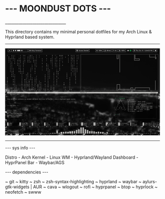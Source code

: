 <h1>--- MOONDUST DOTS ---</h1>
_______________________________


This directory contains my minimal personal dotfiles for my 
Arch Linux & Hyprland based system.

____________________________________________________________________________________________________

<img src="/pics/desktop.png" alt="Picture of monochome themed desktop" width="1000"/>

____________________________________________________________________________________________________

--- sys info ---


Distro - Arch
Kernel - Linux
WM - Hyprland/Wayland
Dashboard - HyprPanel
Bar - Waybar/AGS


--- dependencies ---

~ git
~ kitty
~ zsh
~ zsh-syntax-highlighting
~ hyprland
~ waybar
~ aylurs-gtk-widgets | AUR
~ cava
~ wlogout
~ rofi
~ hyprpanel
~ btop
~ hyprlock
~ neofetch
~ swww

